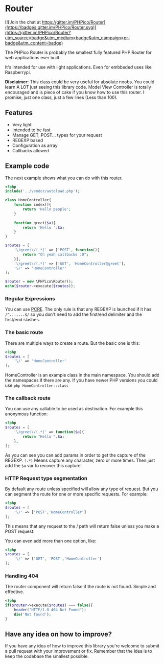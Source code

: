 # Router

[![Join the chat at https://gitter.im/PHPico/Router](https://badges.gitter.im/PHPico/Router.svg)](https://gitter.im/PHPico/Router?utm_source=badge&utm_medium=badge&utm_campaign=pr-badge&utm_content=badge)

The PHPico Router is probably the smallest fully featured
PHP Router for web applications ever built.

It's intended for use with light applications. Even for embbeded uses like
Raspberrypi.

**Disclaimer:** This class could be very useful for absolute noobs.
You could learn A LOT just seeing this library code. Model View Controller is
totally encouraged and is piece of cake if you know how to
use this router. I promise, just one class, just a few lines (Less than 100).

## Features

* Very light
* Intended to be fast
* Manage GET, POST... types for your request
* REGEXP based
* Configuration as array
* Callbacks allowed

## Example code

The next example shows what you can do with this router.

```php
<?php
include('../vendor/autoload.php');

class HomeController{
    function index(){
        return 'Hello people';
    }
    
    function greet($a){
        return 'Hello '.$a;
    }
}

$routes = [
    '\/greet\/(.*)' => ['POST', function(){
        return "Oh yeah callbacks :D";
    }],
    '\/greet\/(.*)' => ['GET', 'HomeController@greet'],
    '\/' => 'HomeController'
];

$router = new \PHPico\Router();
echo($router->execute($routes));

```

### Regular Expressions

You can use [PCRE](http://php.net/PCRE). The only rule is that any REGEXP is launched
if it has ```/^.......$/``` so you don't need to add the first/end
delimiter and the first/end slashes.

### The basic route

There are multiple ways to create a route. But the basic one is this:

```php
<?php
$routes = [
    '\/' => 'HomeController'
];

```

HomeController is an example class in the main namespace.
You should add the namespaces if there are any.
If you have newer PHP versions you could use ```php HomeController::class ```

### The callback route

You can use any callable to be used as destination.
For example this anonymous function:

```php
<?php
$routes = [
    '\/greet\/(.*)' => function($a){
        return "Hello ".$a;
    },
];

```

As you can see you can add params in order to get the capture of the REGEXP.
```(.*)``` Means capture any character, zero or more times. 
Then just add the ```$a``` var to recover this capture.

### HTTP Request type segmentation

By default any route unless specified will allow any type of request.
But you can segment the route for one or more specific requests. For example:

```php
<?php
$routes = [
    '\/' => ['POST','HomeController']
];

```

This means that any request to the / path will return false unless you make
a POST request.

You can even add more than one option, like:

```php
<?php
$routes = [
    '\/' => ['GET', 'POST','HomeController']
];

```

### Handling 404

The router component will return false if the route is not found. Simple
and effective.

```php
<?php
if($router->execute($routes) === false){
    header("HTTP/1.0 404 Not Found");
    die('Not found');
}
```

## Have any idea on how to improve?
If you have any idea of how to improve this library you're welcome to
submit a pull request with your improvement or fix. Remember that the
idea is to keep the codebase the smallest possible.